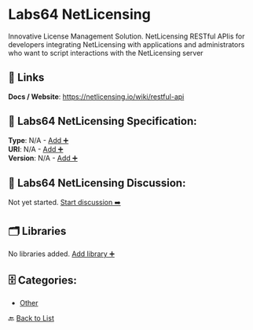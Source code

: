 # Labs64 NetLicensing

Innovative License Management Solution. NetLicensing RESTful APIis for developers integrating NetLicensing with applications and administrators who want to script interactions with the NetLicensing server

##  🔗 Links
**Docs / Website**: https://netlicensing.io/wiki/restful-api

## 🧬 Labs64 NetLicensing Specification:
**Type**: N/A - [Add ➕](https://github.com/apis-list/apis-list/edit/main/apis.yaml#L10956)  
**URI**: N/A - [Add ➕](https://github.com/apis-list/apis-list/edit/main/apis.yaml#L10956)  
**Version**: N/A - [Add ➕](https://github.com/apis-list/apis-list/edit/main/apis.yaml#L10956)

## 💬 Labs64 NetLicensing Discussion:
Not yet started. [Start discussion ➡️](https://github.com/apis-list/apis-list/discussions/new)

## 🗂️ Libraries

No libraries added. [Add library ➕](https://github.com/apis-list/apis-list/edit/main/apis.yaml#L10956)    


## 🗄️ Categories:
- [Other](https://github.com/apis-list/apis-list#other-)

🔙  [Back to List](https://github.com/apis-list/apis-list)
